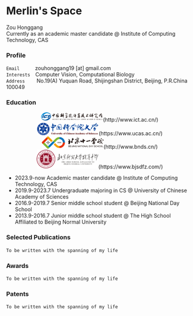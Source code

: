 # Merlin's Space

Zou Honggang <br>
Currently as an academic master candidate @ Institute of Computing Technology, CAS <br>
 
### Profile
`Email`&emsp;&emsp;&emsp;zouhonggang19 [at] gmail.com <br>
`Interests`&emsp;Computer Vision, Computational Biology <br>
`Address`&emsp;&emsp; No.19(A) Yuquan Road, Shijingshan District, Beijing, P.R.China 100049

### Education
<div align=center>
  <img src="images/jisuansuo.jpg" width="33%">(http://www.ict.ac.cn/) <br>
  <img src="images/guokeda.jpg" width="33%">(https://www.ucas.ac.cn/) <br>
  <img src="images/shiyi.jpg" width="33%">(http://www.bnds.cn/) <br>
  <img src="images/fuzhong.jpg" width="33%">(https://www.bjsdfz.com/) <br>
</div>

- 2023.9-now    Academic master candidate    @ Institute of Computing Technology, CAS
- 2019.9-2023.7 Undergraduate majoring in CS @ University of Chinese Academy of Sciences
- 2016.9-2019.7 Senior middle school student @ Beijing National Day School
- 2013.9-2016.7 Junior middle school student @ The High School Affiliated to Beijing Normal University


### Selected Publications
```markdown
To be written with the spanning of my life
```

### Awards
```markdown
To be written with the spanning of my life
```

### Patents
```markdown
To be written with the spanning of my life
```
